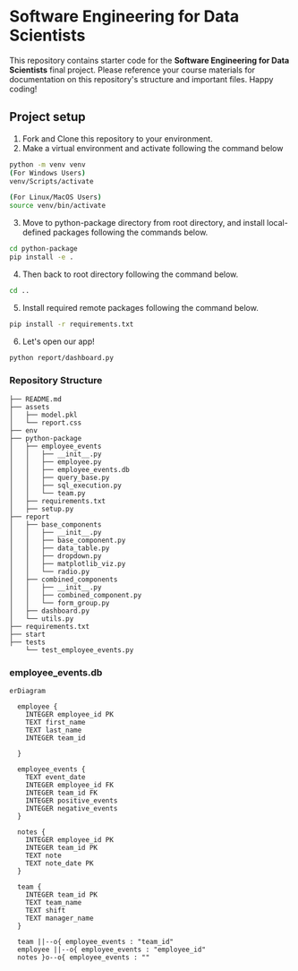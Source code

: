 
# Software Engineering for Data Scientists 

This repository contains starter code for the **Software Engineering for Data Scientists** final project. Please reference your course materials for documentation on this repository's structure and important files. Happy coding!

## Project setup
1. Fork and Clone this repository to your environment.
2. Make a virtual environment and activate following the command below
```bash
python -m venv venv
(For Windows Users)
venv/Scripts/activate

(For Linux/MacOS Users)
source venv/bin/activate
```
3. Move to python-package directory from root directory, and install local-defined packages following the commands below.
  ```bash
  cd python-package
  pip install -e .
  ```
4. Then back to root directory following the command below.
```bash
cd ..
```
5. Install required remote packages following the command below.
```bash
pip install -r requirements.txt
```
6. Let's open our app!
```bash
python report/dashboard.py
```
 
### Repository Structure
```
├── README.md
├── assets
│   ├── model.pkl
│   └── report.css
├── env
├── python-package
│   ├── employee_events
│   │   ├── __init__.py
│   │   ├── employee.py
│   │   ├── employee_events.db
│   │   ├── query_base.py
│   │   ├── sql_execution.py
│   │   └── team.py
│   ├── requirements.txt
│   ├── setup.py
├── report
│   ├── base_components
│   │   ├── __init__.py
│   │   ├── base_component.py
│   │   ├── data_table.py
│   │   ├── dropdown.py
│   │   ├── matplotlib_viz.py
│   │   └── radio.py
│   ├── combined_components
│   │   ├── __init__.py
│   │   ├── combined_component.py
│   │   └── form_group.py
│   ├── dashboard.py
│   └── utils.py
├── requirements.txt
├── start
├── tests
    └── test_employee_events.py
```

### employee_events.db

```mermaid
erDiagram

  employee {
    INTEGER employee_id PK
    TEXT first_name
    TEXT last_name
    INTEGER team_id
    
  }

  employee_events {
    TEXT event_date
    INTEGER employee_id FK
    INTEGER team_id FK
    INTEGER positive_events
    INTEGER negative_events
  }

  notes {
    INTEGER employee_id PK
    INTEGER team_id PK
    TEXT note
    TEXT note_date PK
  }

  team {
    INTEGER team_id PK
    TEXT team_name
    TEXT shift
    TEXT manager_name
  }

  team ||--o{ employee_events : "team_id"
  employee ||--o{ employee_events : "employee_id"
  notes }o--o{ employee_events : ""
```
